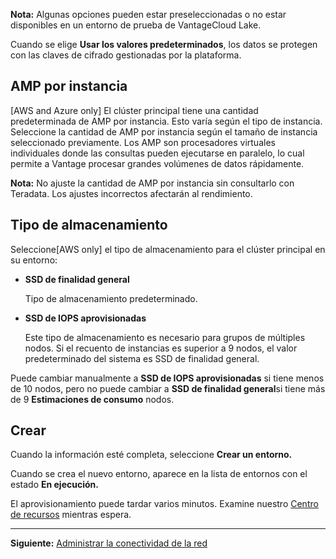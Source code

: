 **Nota:** Algunas opciones pueden estar preseleccionadas o no estar disponibles en un entorno de prueba de VantageCloud Lake.

Cuando se elige **Usar los valores predeterminados**, los datos se protegen con las claves de cifrado gestionadas por la plataforma.

## AMP por instancia


[AWS and Azure only] El clúster principal tiene una cantidad predeterminada de AMP por instancia. Esto varía según el tipo de instancia. Seleccione la cantidad de AMP por instancia según el tamaño de instancia seleccionado previamente. Los AMP son procesadores virtuales individuales donde las consultas pueden ejecutarse en paralelo, lo cual permite a Vantage procesar grandes volúmenes de datos rápidamente.

**Nota:** No ajuste la cantidad de AMP por instancia sin consultarlo con Teradata. Los ajustes incorrectos afectarán al rendimiento.

## Tipo de almacenamiento


Seleccione[AWS only] el tipo de almacenamiento para el clúster principal en su entorno:

-   **SSD de finalidad general**

    Tipo de almacenamiento predeterminado.


-   **SSD de IOPS aprovisionadas**

    Este tipo de almacenamiento es necesario para grupos de múltiples nodos. Si el recuento de instancias es superior a 9 nodos, el valor predeterminado del sistema es SSD de finalidad general.


Puede cambiar manualmente a **SSD de IOPS aprovisionadas** si tiene menos de 10 nodos, pero no puede cambiar a **SSD de finalidad general**si tiene más de 9 **Estimaciones de consumo** nodos.

## Crear


Cuando la información esté completa, seleccione **Crear un entorno.**

Cuando se crea el nuevo entorno, aparece en la lista de entornos con el estado **En ejecución.**

El aprovisionamiento puede tardar varios minutos. Examine nuestro [Centro de recursos](xex1721168413281.md) mientras espera.

---

**Siguiente:** [Administrar la conectividad de la red](cqk1721231159841.md)

